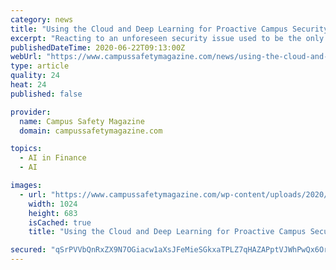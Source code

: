 ```yaml
---
category: news
title: "Using the Cloud and Deep Learning for Proactive Campus Security"
excerpt: "Reacting to an unforeseen security issue used to be the only option, but combining modern technologies can change that."
publishedDateTime: 2020-06-22T09:13:00Z
webUrl: "https://www.campussafetymagazine.com/news/using-the-cloud-and-deep-learning-for-proactive-campus-security/"
type: article
quality: 24
heat: 24
published: false

provider:
  name: Campus Safety Magazine
  domain: campussafetymagazine.com

topics:
  - AI in Finance
  - AI

images:
  - url: "https://www.campussafetymagazine.com/wp-content/uploads/2020/06/AdobeStock_305109236-1024x683.jpeg"
    width: 1024
    height: 683
    isCached: true
    title: "Using the Cloud and Deep Learning for Proactive Campus Security"

secured: "qSrPVVbQnRxZX9N7OGiacw1aXsJFeMieSGkxaTPLZ7qHAZAPptVJWhPwQx6OrqQtfYWJEZ+elbKQUwGSenrT0sH3QpgaujY1VpmNPPvN2EJ+voNQsKJ8E+JdIfAIF/eb6A5jU5l1vMGqN77urvNzuxCCODnpfd6ZFZDPuT1VZZkwCIgIKvj02FMA8NYwQ13v/TX13fb3kzsXRd40VcKbp3UIqui4lVzkAIKrcOjwQoeiLec3UPN3rtST/JpGummPgBD7j0tCE3WnPDWnr/D9uldQbxg5c+KEegSHG88902Y0EORBCnQBWg0Fsuxuyov9EoRI9iMJB7k1OTsaaw+z2w==;KUhb1i26BY7wILEtVcXIGg=="
---
```


